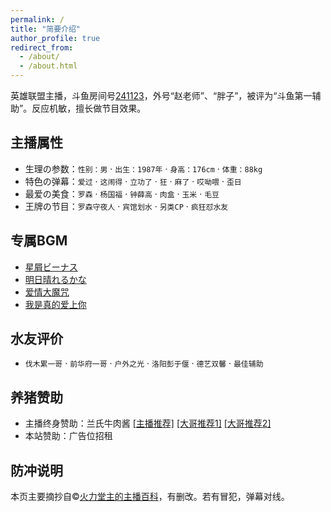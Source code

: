```yaml
---
permalink: /
title: "简要介绍"
author_profile: true
redirect_from: 
  - /about/
  - /about.html
---
```


英雄联盟主播，斗鱼房间号[241123](https://www.douyu.com/241123)，外号“赵老师”、“胖子”，被评为“斗鱼第一辅助”。反应机敏，擅长做节目效果。

## 主播属性

* 生理の参数：`性别：男` · `出生：1987年` · `身高：176cm` · `体重：88kg`
* 特色の弹幕：`爱过` · `这闹得` · `立功了` · `狂` · `麻了` · `哎呦喂` · `歪日`
* 最爱の美食：`罗森` · `杨国福` · `钟薛高` · `肉盒` · `玉米` · `毛豆`
* 王牌の节目：`罗森守夜人` · `宾馆划水` · `另类CP` · `疯狂怼水友`

## 专属BGM

* [星屑ビーナス](https://music.163.com/#/song?id=476081899)
* [明日晴れるかな](https://music.163.com/#/song?id=26144177)
* [爱情大魔咒](https://music.163.com/#/song?id=327687)
* [我是真的爱上你](https://music.163.com/#/song?id=492151019)

## 水友评价

* `伐木累一哥` · `前华府一哥` · `户外之光` · `洛阳彭于偃` · `德艺双馨` · `最佳辅助` 

## 养猪赞助

* 主播终身赞助：兰氏牛肉酱 [[主播推荐]](https://yuba.douyu.com/p/569135721613732485) [[大哥推荐1]](https://yuba.douyu.com/p/555766741613714957) [[大哥推荐2]](https://yuba.douyu.com/p/240578211613731346)
* 本站赞助：广告位招租

## 防冲说明

本页主要摘抄自©️[火力堂主的主播百科](https://yuba.douyu.com/group/anchorWiki/3022)，有删改。若有冒犯，弹幕对线。

<!--
## 访客分析
<script type='text/javascript' id='clustrmaps' src='//cdn.clustrmaps.com/map_v2.js?cl=2d78ad&w=a&t=tt&d=8wI_4ryryfVbB3hHqobTSlDt2VmKs_d-EwWvGFA3BN0&co=ffffff&cmo=3acc3a&cmn=ff5353&ct=000000'></script>
-->
